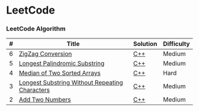 LeetCode
========

### LeetCode Algorithm

| # | Title | Solution | Difficulty |
|---| ----- | -------- | ---------- |
|6  |[ZigZag Conversion](https://leetcode.com/problems/zigzag-conversion/description/)| [C++](./algorithms/cpp/zigZagConversion/zigZagConversion.cpp)|Medium|
|5  |[Longest Palindromic Substring](https://leetcode.com/problems/longest-palindromic-substring/description/)| [C++](./algorithms/cpp/longestPalindromicSubstring/longestPalindromicSubstring.cpp)|Medium|
|4  |[Median of Two Sorted Arrays](https://leetcode.com/problems/median-of-two-sorted-arrays/description/)| [C++](./algorithms/cpp/medianOfTwoSortedArrays/medianOfTwoSortedArrays.cpp)|Hard|
|3  |[Longest Substring Without Repeating Characters](https://leetcode.com/problems/longest-substring-without-repeating-characters/description/) | [C++](./algorithms/cpp/longestSubstringWithoutRepeatingCharacters/longestSubstringWithoutRepeatingCharacters.cpp)|Medium|
|2  |[Add Two Numbers](https://leetcode.com/problems/add-two-numbers/description/)| [C++](./algorithms/cpp/addTwoNumbers/addTwoNumbers.cpp)|Medium|

